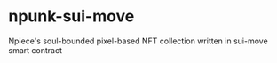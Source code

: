 # npunk-sui-move

Npiece's soul-bounded pixel-based NFT collection written in sui-move smart contract
